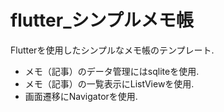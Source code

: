 # flutter_シンプルメモ帳

Flutterを使用したシンプルなメモ帳のテンプレート.
 - メモ（記事）のデータ管理にはsqliteを使用.
 - メモ（記事）の一覧表示にListViewを使用.
 - 画面遷移にNavigatorを使用.
